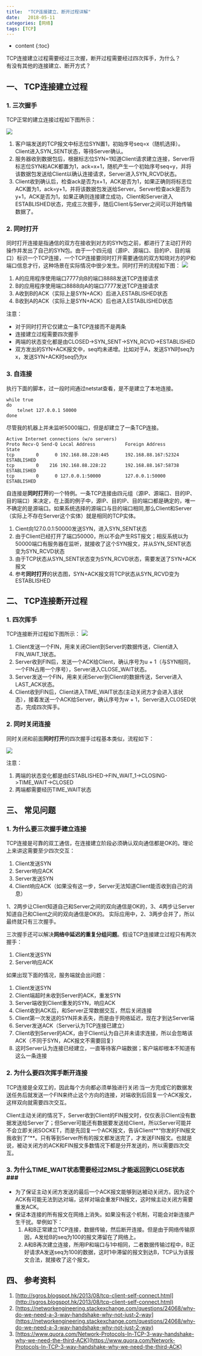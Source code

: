 ```yaml
---
title:  "TCP连接建立、断开过程详解"  
date:   2018-05-11
categories: [网络]
tags: [TCP]  
---
```


* content
{:toc}

TCP连接建立过程需要经过三次握，断开过程需要经过四次挥手，为什么？  
有没有其他的连接建立、断开方式？


## 一、 TCP连接建立过程  ##

### 1. 三次握手 ###
TCP正常的建立连接过程如下图所示：

![](/2018-05-11-tcp_establish_release/three_handshake.png?raw=true)

1. 客户端发送的TCP报文中标志位SYN置1，初始序号seq=x（随机选择）。Client进入SYN_SENT状态，等待Server确认。
2. 服务器收到数据包后，根据标志位SYN=1知道Client请求建立连接，Server将标志位SYN和ACK都置为1，ack=x+1，随机产生一个初始序号seq=y，并将该数据包发送给Client以确认连接请求，Server进入SYN_RCVD状态。 
3. Client收到确认后，检查ack是否为x+1，ACK是否为1，如果正确则将标志位ACK置为1，ack=y+1，并将该数据包发送给Server。Server检查ack是否为y+1，ACK是否为1，如果正确则连接建立成功，Client和Server进入ESTABLISHED状态，完成三次握手，随后Client与Server之间可以开始传输数据了。

### 2. 同时打开 ###
同时打开连接是指通信的双方在接收到对方的SYN包之前，都进行了主动打开的操作并发出了自己的SYN包。由于一个四元组（源IP、源端口、目的IP、目的端口）标识一个TCP连接，一个TCP连接要同时打开需要通信的双方知晓对方的IP和端口信息才行，这种场景在实际情况中很少发生。同时打开的流程如下图：
![](/2018-05-11-tcp_establish_release/open_same_time.png?raw=true)


1. A的应用程序使用端口7777向B的端口8888发送TCP连接请求
2. B的应用程序使用端口8888向A的端口7777发送TCP连接请求
3. A收到B的ACK（实际上是SYN+ACK）后进入ESTABLISHED状态
4. B收到A的ACK（实际上是SYN+ACK）后也进入ESTABLISHED状态

注意：
- 对于同时打开它仅建立一条TCP连接而不是两条
- 连接建立过程需要四次握手
- 两端的状态变化都是由CLOSED->SYN_SENT->SYN_RCVD->ESTABLISHED
- 双方发出的SYN+ACK报文中，seq均未递增。比如对于A，发送SYN时seq为x，发送SYN+ACK时seq仍为x

###  3. 自连接  ###

执行下面的脚本，过一段时间通过netstat查看，是不是建立了本地连接。

```shell
while true
do
    telnet 127.0.0.1 50000 
done
```

尽管我的机器上并未监听5000端口，但是却建立了一条TCP连接。

```console
Active Internet connections (w/o servers)
Proto Recv-Q Send-Q Local Address           Foreign Address         State      
tcp        0      0 192.168.88.228:445      192.168.88.167:52324    ESTABLISHED
tcp        0    216 192.168.88.228:22       192.168.88.167:58738    ESTABLISHED
tcp        0      0 127.0.0.1:50000         127.0.0.1:50000         ESTABLISHED
```
自连接是**同时打开**的一个特例。一条TCP连接由四元组（源IP、源端口、目的IP、目的端口）来决定，在上面的例子中，源IP、目的IP、目的端口都是确定的，唯一不确定的是源端口。如果系统选择的源端口与目的端口相同,那么Client和Server（实际上不存在Server这个实体）就是相同的TCP实体。

1. Cient向127.0.0.1:50000发送SYN，进入SYN_SENT状态
2. 由于Client已经打开了端口50000，所以不会产生RST报文；相反系统以为50000端口有服务器在监听，就接收了这个SYN报文，并从SYN_SENT状态变为SYN_RCVD状态
3. 由于TCP状态从SYN_SENT状态变为SYN_RCVD状态，需要发送了SYN+ACK报文
4. 参考**同时打开**的状态图，SYN+ACK报文将TCP状态从SYN_RCVD变为ESTABLISHED



## 二、 TCP连接断开过程 ##
###  1. 四次挥手  ###

TCP连接断开过程如下图所示：
![](/2018-05-11-tcp_establish_release/four_handshake.png?raw=true)


1. Client发送一个FIN，用来关闭Client到Server的数据传送，Client进入FIN_WAIT_1状态。
2. Server收到FIN后，发送一个ACK给Client，确认序号为u + 1（与SYN相同，一个FIN占用一个序号），Server进入CLOSE_WAIT状态。
3. Server发送一个FIN，用来关闭Server到Client的数据传送，Server进入LAST_ACK状态。
4. Client收到FIN后，Client进入TIME_WAIT状态(主动关闭方才会进入该状态），接着发送一个ACK给Server，确认序号为w + 1，Server进入CLOSED状态，完成四次挥手。


###  2. 同时关闭连接  ###

同时关闭和前面**同时打开**的四次握手过程基本类似，流程如下：  

![](/2018-05-11-tcp_establish_release/close_same_time.png?raw=true)

注意：
1. 两端的状态变化都是由ESTABLISHED->FIN_WAIT_1->CLOSING->TIME_WAIT->CLOSED
2. 两端都需要经历TIME_WAIT状态



## 三、 常见问题 ##

### 1. 为什么要三次握手建立连接 ###  

TCP连接是可靠的双工通信，在连接建立阶段必须确认双向通信都是OK的。理论上来讲这需要至少四次交互：
1. Client发送SYN
2. Server响应ACK
3. Server发送SYN
4. Client响应ACK（如果没有这一步，Server无法知道Client能否收到自己的消息）

1、2两步让Client知道自己和Server之间的双向通信是OK的，3、4两步让Server知道自己和Client之间的双向通信是OK的。
实际应用中，2、3两步合并了，所以最终就只有三次握手。

三次握手还可以解决**网络中延迟的重复分组问题**。假设TCP连接建立过程只有两次握手：
1. Client发送SYN
2. Server响应ACK

如果出现下面的情况，服务端就会出问题：
1. Client发送SYN
2. Client端超时未收到Server的ACK，重发SYN
3. Server端收到Client重发的SYN，响应ACK
4. Client收到ACK后，和Server正常数据交互，然后关闭连接
5. Client第一次发送的SYN并未丢失，而是由于网络延迟，现在才到达Server端
6. Server发送ACK（Server认为TCP连接已建立）
7. Client收到Server的ACK，由于Client认为自己并未请求连接，所以会忽略该ACK（不同于SYN，ACK报文不需要回复）
8. 这时Server认为连接已经建立，一直等待客户端数据；客户端却根本不知道有这么一条连接

### 2. 为什么要四次挥手断开连接 ###  
TCP连接是全双工的，因此每个方向都必须单独进行关闭:当一方完成它的数据发送任务后就发送一个FIN来终止这个方向的连接，对端收到后回复一个ACK报文，这样双向就需要四次交互。  

Client主动关闭的情况下，Server收到Client的FIN报文时，仅仅表示Client没有数据发送给Server了；但Server可能还有数据要发送给Client，所以Server可能并不会立即关闭SOCKET，而是先回复一个ACK报文，告诉Client**“你发的FIN报文我收到了”**。只有等到Server所有的报文都发送完了，才发送FIN报文。也就是说，被动关闭方的ACK和FIN报文多数情况下都是分开发送的，所以需要四次交互。

### 3. 为什么TIME_WAIT状态需要经过2MSL才能返回到CLOSE状态###  

- 为了保证主动关闭方发送的最后一个ACK报文能够到达被动关闭方。因为这个ACK有可能无法到达对端，这样对端会重发FIN报文，这时候主动关闭方需要重发ACK。
- 保证本连接的所有报文在网络上消失。如果没有这个机制，可能会对新连接产生干扰。举例如下：
	1. A和B正常建立TCP连接，数据传输，然后断开连接。但是由于网络传输原因，A发给B的seq为100的报文滞留在了网络上。
	2. A和B再次建立连接，所用IP和端口与1中相同，二者数据传输过程中，B正好请求A发送seq为100的数据，这时1中滞留的报文到达B，TCP认为该报文合法，就接收了这个报文。
	

## 四、 参考资料 ##

1. [http://sgros.blogspot.hk/2013/08/tcp-client-self-connect.html](http://sgros.blogspot.hk/2013/08/tcp-client-self-connect.html)
2. [https://networkengineering.stackexchange.com/questions/24068/why-do-we-need-a-3-way-handshake-why-not-just-2-way](https://networkengineering.stackexchange.com/questions/24068/why-do-we-need-a-3-way-handshake-why-not-just-2-way)
3. [https://www.quora.com/Network-Protocols-In-TCP-3-way-handshake-why-we-need-the-third-ACK](https://www.quora.com/Network-Protocols-In-TCP-3-way-handshake-why-we-need-the-third-ACK)